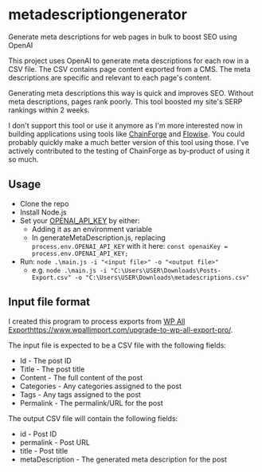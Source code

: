 # metadescriptiongenerator
Generate meta descriptions for web pages in bulk to boost SEO using OpenAI

This project uses OpenAI to generate meta descriptions for each row in a CSV file. The CSV contains page content exported from a CMS. The meta descriptions are specific and relevant to each page's content.

Generating meta descriptions this way is quick and improves SEO. Without meta descriptions, pages rank poorly. This tool boosted my site's SERP rankings within 2 weeks.

I don't support this tool or use it anymore as I'm more interested now in building applications using tools like [ChainForge](https://github.com/ianarawjo/ChainForge) and [Flowise](https://github.com/FlowiseAI/Flowise). You could probably quickly make a much better version of this tool using those. I've actively contributed to the testing of ChainForge as by-product of using it so much.

## Usage

- Clone the repo
- Install Node.js
- Set your [OPENAI_API_KEY](https://platform.openai.com/account/api-keys) by either:
  - Adding it as an environment variable
  - In generateMetaDescription.js, replacing `process.env.OPENAI_API_KEY` with it here: `const openaiKey = process.env.OPENAI_API_KEY;`
- Run: `node .\main.js -i "<input file>" -o "<output file>"`
  - e.g. `node .\main.js -i "C:\Users\USER\Downloads\Posts-Export.csv" -o "C:\Users\USER\Downloads\metadescriptions.csv"`

## Input file format

I created this program to process exports from [WP All Export](https://www.wpallimport.com/upgrade-to-wp-all-export-pro/)https://www.wpallimport.com/upgrade-to-wp-all-export-pro/.

The input file is expected to be a CSV file with the following fields:
- Id - The post ID
- Title - The post title
- Content - The full content of the post
- Categories - Any categories assigned to the post
- Tags - Any tags assigned to the post
- Permalink - The permalink/URL for the post

The output CSV file will contain the following fields:

- id - Post ID
- permalink - Post URL
- title - Post title
- metaDescription - The generated meta description for the post
